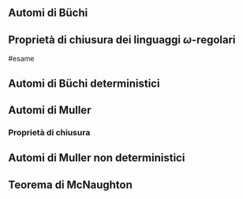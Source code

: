 ## Automi di Büchi

## Proprietà di chiusura dei linguaggi $\omega$-regolari
#esame

## Automi di Büchi deterministici

## Automi di Muller

### Proprietà di chiusura

## Automi di Muller non deterministici

## Teorema di McNaughton

